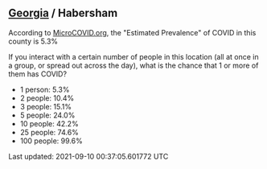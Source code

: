 
## [Georgia](/united-states/georgia) / Habersham

According to [MicroCOVID.org](http://microcovid.org),
the "Estimated Prevalence" of COVID in this county is 5.3%

If you interact with a certain number of people in this location
(all at once in a group, or spread out across the day), what is the chance that
1 or more of them has COVID?

- 1 person: 5.3%
- 2 people: 10.4%
- 3 people: 15.1%
- 5 people: 24.0%
- 10 people: 42.2%
- 25 people: 74.6%
- 100 people: 99.6%

Last updated: 2021-09-10 00:37:05.601772 UTC

